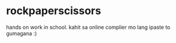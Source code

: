 # rockpaperscissors
hands on work in school. kahit sa online complier mo lang ipaste to gumagana :)
